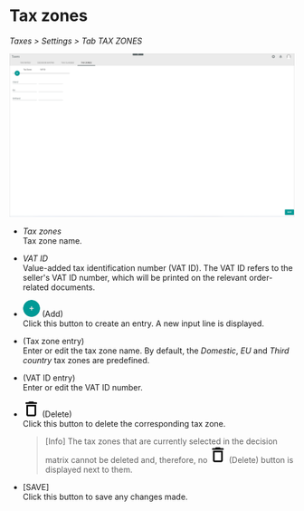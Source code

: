 # Tax zones

*Taxes > Settings > Tab TAX ZONES*

![Tax zones](../../Assets/Screenshots/Taxes/Settings/TaxZones/TaxZones.png "[Tax zones]")

- *Tax zones*  
  Tax zone name.

- *VAT ID*  
  Value-added tax identification number (VAT ID). The VAT ID refers to the seller's VAT ID number, which will be printed on the relevant order-related documents.  

- ![Add](../../Assets/Icons/Plus01.png "[Add]") (Add)   
  Click this button to create an entry. A new input line is displayed.

- (Tax zone entry)  
  Enter or edit the tax zone name. By default, the *Domestic*, *EU* and *Third country* tax zones are predefined.

- (VAT ID entry)  
  Enter or edit the VAT ID number.

- ![Delete](../../Assets/Icons/Trash08.png "[Delete]") (Delete)  
  Click this button to delete the corresponding tax zone.

  > [Info] The tax zones that are currently selected in the decision matrix cannot be deleted and, therefore, no ![Delete](../../Assets/Icons/Trash08.png "[Delete]") (Delete) button is displayed next to them.

- [SAVE]  
  Click this button to save any changes made.
